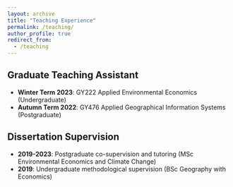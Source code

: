 ```yaml
---
layout: archive
title: "Teaching Experience"
permalink: /teaching/
author_profile: true
redirect_from:
  - /teaching
---
```


## Graduate Teaching Assistant
* **Winter Term 2023**: GY222 Applied Environmental Economics (Undergraduate)
* **Autumn Term 2022**: GY476 Applied Geographical Information Systems (Postgraduate)

## Dissertation Supervision
* **2019-2023**: Postgraduate co-supervision and tutoring (MSc Environmental Economics and Climate Change)
* **2019**: Undergraduate methodological supervision (BSc Geography with Economics)
